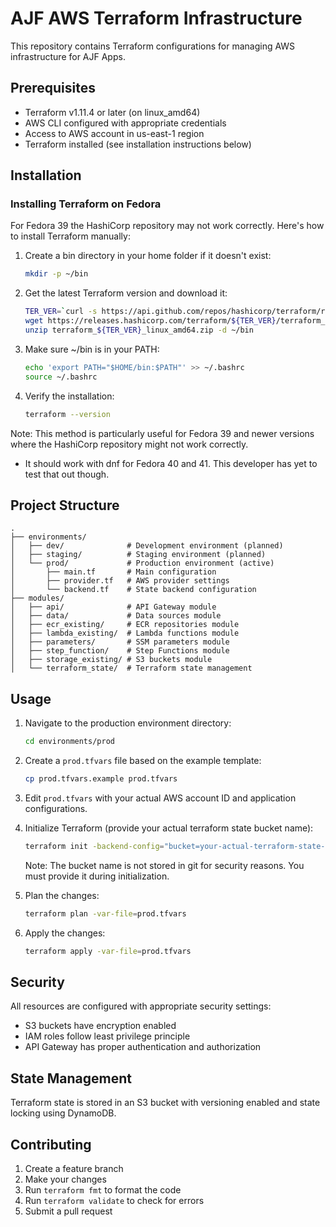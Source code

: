 # AJF AWS Terraform Infrastructure

This repository contains Terraform configurations for managing AWS infrastructure for AJF Apps.

## Prerequisites

- Terraform v1.11.4 or later (on linux_amd64)
- AWS CLI configured with appropriate credentials
- Access to AWS account in us-east-1 region
- Terraform installed (see installation instructions below)

## Installation

### Installing Terraform on Fedora

For Fedora 39 the HashiCorp repository may not work correctly. Here's how to install Terraform manually:

1. Create a bin directory in your home folder if it doesn't exist:
   ```bash
   mkdir -p ~/bin
   ```

2. Get the latest Terraform version and download it:
   ```bash
   TER_VER=`curl -s https://api.github.com/repos/hashicorp/terraform/releases/latest | grep tag_name | cut -d: -f2 | tr -d \"\,\v | awk '{$1=$1};1'`
   wget https://releases.hashicorp.com/terraform/${TER_VER}/terraform_${TER_VER}_linux_amd64.zip
   unzip terraform_${TER_VER}_linux_amd64.zip -d ~/bin
   ```

3. Make sure ~/bin is in your PATH:
   ```bash
   echo 'export PATH="$HOME/bin:$PATH"' >> ~/.bashrc
   source ~/.bashrc
   ```

4. Verify the installation:
   ```bash
   terraform --version
   ```

Note: This method is particularly useful for Fedora 39 and newer versions where the HashiCorp repository might not work correctly.
- It should work with dnf for Fedora 40 and 41. This developer has yet to test that out though.

## Project Structure

```
.
├── environments/
│   ├── dev/              # Development environment (planned)
│   ├── staging/          # Staging environment (planned)
│   └── prod/             # Production environment (active)
│       ├── main.tf       # Main configuration
│       ├── provider.tf   # AWS provider settings
│       └── backend.tf    # State backend configuration
├── modules/
│   ├── api/              # API Gateway module
│   ├── data/             # Data sources module
│   ├── ecr_existing/     # ECR repositories module
│   ├── lambda_existing/  # Lambda functions module
│   ├── parameters/       # SSM parameters module
│   ├── step_function/    # Step Functions module
│   ├── storage_existing/ # S3 buckets module
│   └── terraform_state/  # Terraform state management
```

## Usage

1. Navigate to the production environment directory:
   ```bash
   cd environments/prod
   ```

2. Create a `prod.tfvars` file based on the example template:
   ```bash
   cp prod.tfvars.example prod.tfvars
   ```

3. Edit `prod.tfvars` with your actual AWS account ID and application configurations.

4. Initialize Terraform (provide your actual terraform state bucket name):
   ```bash
   terraform init -backend-config="bucket=your-actual-terraform-state-bucket"
   ```
   Note: The bucket name is not stored in git for security reasons. You must provide it during initialization.

5. Plan the changes:
   ```bash
   terraform plan -var-file=prod.tfvars
   ```

6. Apply the changes:
   ```bash
   terraform apply -var-file=prod.tfvars
   ```


## Security

All resources are configured with appropriate security settings:
- S3 buckets have encryption enabled
- IAM roles follow least privilege principle
- API Gateway has proper authentication and authorization

## State Management

Terraform state is stored in an S3 bucket with versioning enabled and state locking using DynamoDB.

## Contributing

1. Create a feature branch
2. Make your changes
3. Run `terraform fmt` to format the code
4. Run `terraform validate` to check for errors
5. Submit a pull request
